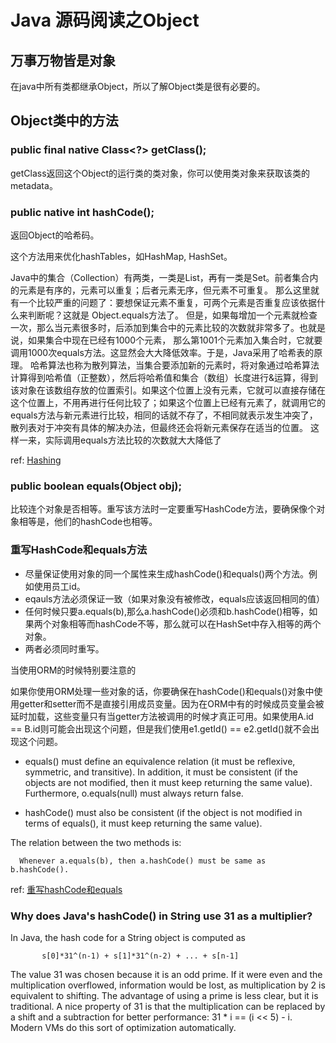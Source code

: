 # Java 源码阅读之Object

## 万事万物皆是对象
在java中所有类都继承Object，所以了解Object类是很有必要的。

## Object类中的方法

###  public final native Class<?> getClass();
getClass返回这个Object的运行类的类对象，你可以使用类对象来获取该类的metadata。

### public native int hashCode();
返回Object的哈希码。

这个方法用来优化hashTables，如HashMap, HashSet。

Java中的集合（Collection）有两类，一类是List，再有一类是Set。前者集合内的元素是有序的，元素可以重复；后者元素无序，但元素不可重复。
那么这里就有一个比较严重的问题了：要想保证元素不重复，可两个元素是否重复应该依据什么来判断呢？这就是 Object.equals方法了。
但是，如果每增加一个元素就检查一次，那么当元素很多时，后添加到集合中的元素比较的次数就非常多了。也就是说，如果集合中现在已经有1000个元素，
那么第1001个元素加入集合时，它就要调用1000次equals方法。这显然会大大降低效率。于是，Java采用了哈希表的原理。
哈希算法也称为散列算法，当集合要添加新的元素时，将对象通过哈希算法计算得到哈希值（正整数），然后将哈希值和集合（数组）长度进行&运算，得到该对象在该数组存放的位置索引。如果这个位置上没有元素，它就可以直接存储在这个位置上，不用再进行任何比较了；如果这个位置上已经有元素了，就调用它的equals方法与新元素进行比较，相同的话就不存了，不相同就表示发生冲突了，散列表对于冲突有具体的解决办法，但最终还会将新元素保存在适当的位置。
这样一来，实际调用equals方法比较的次数就大大降低了

ref: [Hashing](https://www.cs.cmu.edu/~adamchik/15-121/lectures/Hashing/hashing.html)

### public boolean equals(Object obj);
比较连个对象是否相等。重写该方法时一定要重写HashCode方法，要确保像个对象相等是，他们的hashCode也相等。

### 重写HashCode和equals方法

- 尽量保证使用对象的同一个属性来生成hashCode()和equals()两个方法。例如使用员工id。
- eqauls方法必须保证一致（如果对象没有被修改，equals应该返回相同的值）
- 任何时候只要a.equals(b),那么a.hashCode()必须和b.hashCode()相等，如果两个对象相等而hashCode不等，那么就可以在HashSet中存入相等的两个对象。
- 两者必须同时重写。

当使用ORM的时候特别要注意的

如果你使用ORM处理一些对象的话，你要确保在hashCode()和equals()对象中使用getter和setter而不是直接引用成员变量。因为在ORM中有的时候成员变量会被延时加载，这些变量只有当getter方法被调用的时候才真正可用。如果使用A.id == B.id则可能会出现这个问题，但是我们使用e1.getId() == e2.getId()就不会出现这个问题。

- equals() must define an equivalence relation (it must be reflexive, symmetric, and transitive). In addition, it must be consistent (if the objects are not modified, then it must keep returning the same value). Furthermore, o.equals(null) must always return false.

- hashCode() must also be consistent (if the object is not modified in terms of equals(), it must keep returning the same value).

The relation between the two methods is:

      Whenever a.equals(b), then a.hashCode() must be same as b.hashCode().
      
ref: [重写hashCode和equals](https://stackoverflow.com/questions/27581/what-issues-should-be-considered-when-overriding-equals-and-hashcode-in-java/27609#27609)

### Why does Java's hashCode() in String use 31 as a multiplier?
In Java, the hash code for a String object is computed as

           s[0]*31^(n-1) + s[1]*31^(n-2) + ... + s[n-1]
         
The value 31 was chosen because it is an odd prime. If it were even and the multiplication overflowed, information would be lost, as multiplication by 2 is equivalent to shifting. The advantage of using a prime is less clear, but it is traditional. A nice property of 31 is that the multiplication can be replaced by a shift and a subtraction for better performance: 31 * i == (i << 5) - i. Modern VMs do this sort of optimization automatically.


